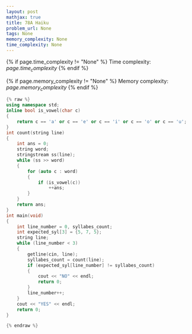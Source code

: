 ```yaml
---
layout: post
mathjax: true
title: 78A Haiku
problem_url: None
tags: None
memory_complexity: None
time_complexity: None
---
```




{% if page.time_complexity != "None" %}
Time complexity: ${{ page.time_complexity }}$
{% endif %}

{% if page.memory_complexity != "None" %}
Memory complexity: ${{ page.memory_complexity }}$
{% endif %}

```cpp
{% raw %}
using namespace std;
inline bool is_vowel(char c)
{
    return c == 'a' or c == 'e' or c == 'i' or c == 'o' or c == 'u';
}
int count(string line)
{
    int ans = 0;
    string word;
    stringstream ss(line);
    while (ss >> word)
    {
        for (auto c : word)
        {
            if (is_vowel(c))
                ++ans;
        }
    }
    return ans;
}
int main(void)
{
    int line_number = 0, syllabes_count;
    int expected_syl[3] = {5, 7, 5};
    string line;
    while (line_number < 3)
    {
        getline(cin, line);
        syllabes_count = count(line);
        if (expected_syl[line_number] != syllabes_count)
        {
            cout << "NO" << endl;
            return 0;
        }
        line_number++;
    }
    cout << "YES" << endl;
    return 0;
}

{% endraw %}
```